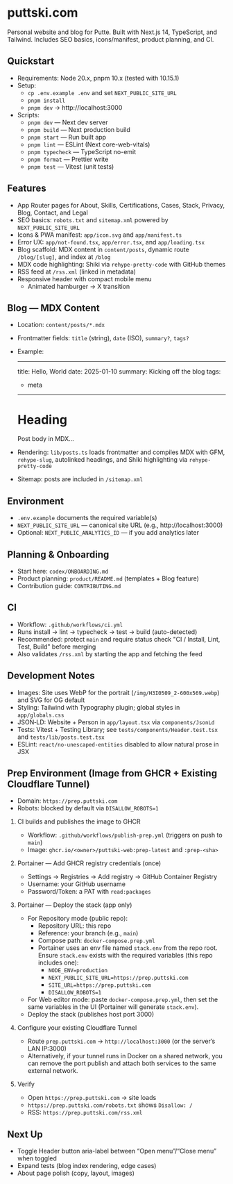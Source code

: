 # puttski.com

Personal website and blog for Putte. Built with Next.js 14, TypeScript, and Tailwind. Includes SEO basics, icons/manifest, product planning, and CI.

## Quickstart

- Requirements: Node 20.x, pnpm 10.x (tested with 10.15.1)
- Setup:
  - `cp .env.example .env` and set `NEXT_PUBLIC_SITE_URL`
  - `pnpm install`
  - `pnpm dev` → http://localhost:3000
- Scripts:
  - `pnpm dev` — Next dev server
  - `pnpm build` — Next production build
  - `pnpm start` — Run built app
  - `pnpm lint` — ESLint (Next core-web-vitals)
  - `pnpm typecheck` — TypeScript no-emit
  - `pnpm format` — Prettier write
  - `pnpm test` — Vitest (unit tests)

## Features

- App Router pages for About, Skills, Certifications, Cases, Stack, Privacy, Blog, Contact, and Legal
- SEO basics: `robots.txt` and `sitemap.xml` powered by `NEXT_PUBLIC_SITE_URL`
- Icons & PWA manifest: `app/icon.svg` and `app/manifest.ts`
- Error UX: `app/not-found.tsx`, `app/error.tsx`, and `app/loading.tsx`
- Blog scaffold: MDX content in `content/posts`, dynamic route `/blog/[slug]`, and index at `/blog`
- MDX code highlighting: Shiki via `rehype-pretty-code` with GitHub themes
- RSS feed at `/rss.xml` (linked in metadata)
- Responsive header with compact mobile menu
  - Animated hamburger → X transition

## Blog — MDX Content

- Location: `content/posts/*.mdx`
- Frontmatter fields: `title` (string), `date` (ISO), `summary?`, `tags?`
- Example:

  ---
  title: Hello, World
  date: 2025-01-10
  summary: Kicking off the blog
  tags:
    - meta
  ---

  # Heading
  Post body in MDX…

- Rendering: `lib/posts.ts` loads frontmatter and compiles MDX with GFM, `rehype-slug`, autolinked headings, and Shiki highlighting via `rehype-pretty-code`
- Sitemap: posts are included in `/sitemap.xml`

## Environment

- `.env.example` documents the required variable(s)
- `NEXT_PUBLIC_SITE_URL` — canonical site URL (e.g., http://localhost:3000)
- Optional: `NEXT_PUBLIC_ANALYTICS_ID` — if you add analytics later

## Planning & Onboarding

- Start here: `codex/ONBOARDING.md`
- Product planning: `product/README.md` (templates + Blog feature)
- Contribution guide: `CONTRIBUTING.md`

## CI

- Workflow: `.github/workflows/ci.yml`
- Runs install → lint → typecheck → test → build (auto-detected)
- Recommended: protect `main` and require status check "CI / Install, Lint, Test, Build" before merging
 - Also validates `/rss.xml` by starting the app and fetching the feed

## Development Notes

- Images: Site uses WebP for the portrait (`/img/H3I0509_2-600x569.webp`) and SVG for OG default
- Styling: Tailwind with Typography plugin; global styles in `app/globals.css`
- JSON‑LD: Website + Person in `app/layout.tsx` via `components/JsonLd`
- Tests: Vitest + Testing Library; see `tests/components/Header.test.tsx` and `tests/lib/posts.test.tsx`
- ESLint: `react/no-unescaped-entities` disabled to allow natural prose in JSX

## Prep Environment (Image from GHCR + Existing Cloudflare Tunnel)

- Domain: `https://prep.puttski.com`
- Robots: blocked by default via `DISALLOW_ROBOTS=1`

1) CI builds and publishes the image to GHCR
   - Workflow: `.github/workflows/publish-prep.yml` (triggers on push to `main`)
   - Image: `ghcr.io/<owner>/puttski-web:prep-latest` and `:prep-<sha>`

2) Portainer — Add GHCR registry credentials (once)
   - Settings → Registries → Add registry → GitHub Container Registry
   - Username: your GitHub username
   - Password/Token: a PAT with `read:packages`

3) Portainer — Deploy the stack (app only)
   - For Repository mode (public repo):
     - Repository URL: this repo
     - Reference: your branch (e.g., `main`)
     - Compose path: `docker-compose.prep.yml`
     - Portainer uses an env file named `stack.env` from the repo root.
       Ensure `stack.env` exists with the required variables (this repo includes one):
       - `NODE_ENV=production`
       - `NEXT_PUBLIC_SITE_URL=https://prep.puttski.com`
       - `SITE_URL=https://prep.puttski.com`
       - `DISALLOW_ROBOTS=1`
   - For Web editor mode: paste `docker-compose.prep.yml`, then set the same variables in the UI (Portainer will generate `stack.env`).
   - Deploy the stack (publishes host port 3000)

4) Configure your existing Cloudflare Tunnel
   - Route `prep.puttski.com` → `http://localhost:3000` (or the server’s LAN IP:3000)
   - Alternatively, if your tunnel runs in Docker on a shared network, you can
     remove the port publish and attach both services to the same external network.

5) Verify
   - Open `https://prep.puttski.com` → site loads
   - `https://prep.puttski.com/robots.txt` shows `Disallow: /`
   - RSS: `https://prep.puttski.com/rss.xml`

## Next Up

- Toggle Header button aria-label between “Open menu”/“Close menu” when toggled
- Expand tests (blog index rendering, edge cases)
- About page polish (copy, layout, images)
